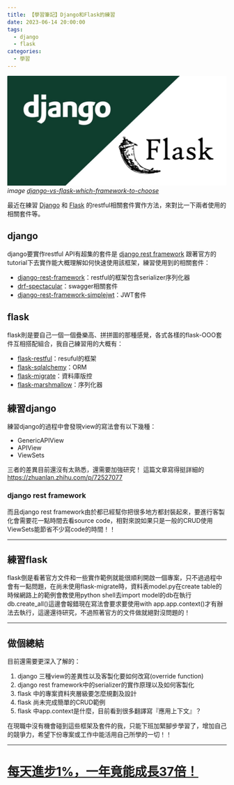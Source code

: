 ```yaml
---
title: 【學習筆記】Django和Flask的練習
date: 2023-06-14 20:00:00
tags: 
  - django
  - flask
categories:
  - 學習
---
```


![](images/django_flask_practice/Django-vs-Flask-1.jpg)
*image [django-vs-flask-which-framework-to-choose](https://www.turing.com/blog/django-vs-flask-which-framework-to-choose/)*

最近在練習 [Django](https://www.djangoproject.com/) 和 [Flask](https://flask.palletsprojects.com/en/latest/) 的restful相關套件實作方法，來對比一下兩者使用的相關套件等。

## django
django要實作restful API有超集的套件是 [django rest framework](https://www.django-rest-framework.org/) 跟著官方的tutorial下去實作能大概理解如何快速使用該框架，練習使用到的相關套件：

+ [django-rest-framework](https://www.django-rest-framework.org/)：restful的框架包含serializer序列化器
+ [drf-spectacular](https://drf-spectacular.readthedocs.io/en/latest/)：swagger相關套件
+ [django-rest-framework-simplejwt](https://django-rest-framework-simplejwt.readthedocs.io/en/latest/)：JWT套件

## flask

flask則是要自己一個一個疊樂高、拼拼圖的那種感覺，各式各樣的flask-OOO套件互相搭配組合，我自己練習用的大概有：

+ [flask-restful](https://flask-restful.readthedocs.io/en/latest/)：resuful的框架
+ [flask-sqlalchemy](https://flask-sqlalchemy.palletsprojects.com/en/latest/)：ORM
+ [flask-migrate](https://flask-migrate.readthedocs.io/en/latest/)：資料庫版控
+ [flask-marshmallow](https://flask-marshmallow.readthedocs.io/en/latest/)：序列化器

## 練習django
練習django的過程中會發現view的寫法會有以下幾種：

+ GenericAPIView
+ APIView
+ ViewSets

三者的差異目前還沒有太熟悉，還需要加強研究！
這篇文章寫得挺詳細的
https://zhuanlan.zhihu.com/p/72527077

### django rest framework
而且django rest framework由於都已經幫你把很多地方都封裝起來，要進行客製化會需要花一點時間去看source code，相對來說如果只是一般的CRUD使用ViewSets能節省不少寫code的時間！！

---

## 練習flask

flask倒是看著官方文件和一些實作範例就能很順利開啟一個專案，只不過過程中會有一點問題，在尚未使用flask-migrate時，資料表model.py在create table的時候網路上的範例會教使用python shell去import model的db在執行db.create_all()這邊會報錯現在寫法會要求要使用with app.app.context()才有辦法去執行，這邊還待研究，不過照著官方的文件做就絕對沒問題的！

---

## 做個總結
目前還需要更深入了解的：

1. django 三種view的差異性以及客製化要如何改寫(override function)
2. django rest framework中的serializer的實作原理以及如何客製化
3. flask 中的專案資料夾層級要怎麼規劃及設計
4. flask 尚未完成簡單的CRUD範例
5. flask 中app.context是什麼，目前看到很多翻譯寫『應用上下文』？

在現職中沒有機會碰到這些框架及套件的我，只能下班加緊腳步學習了，增加自己的競爭力，希望下份專案或工作中能活用自己所學的一切！！

---

# [每天進步1%，一年竟能成長37倍！](https://www.storm.mg/lifestyle/3360705?page=1)